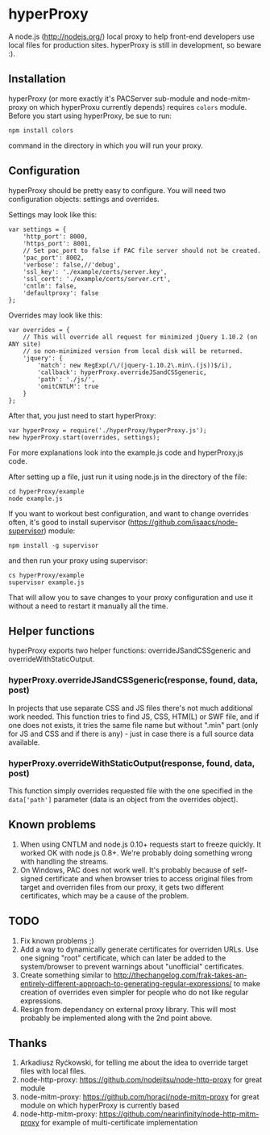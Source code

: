 hyperProxy
==========

A node.js (http://nodejs.org/) local proxy to help front-end developers use local files for production sites.
hyperProxy is still in development, so beware :).


## Installation

hyperProxy (or more exactly it's PACServer sub-module and node-mitm-proxy on which hyperProxu currently depends) requires `colors` module.
Before you start using hyperProxy, be sue to run:

`npm install colors`

command in the directory in which you will run your proxy.


## Configuration

hyperProxy should be pretty easy to configure. You will need two configuration objects: settings and overrides.

Settings may look like this:

```
var settings = {
	'http_port': 8000,
	'https_port': 8001,
	// Set pac_port to false if PAC file server should not be created.
	'pac_port': 8002,
	'verbose': false,//'debug',
	'ssl_key': './example/certs/server.key',
	'ssl_cert': './example/certs/server.crt',
	'cntlm': false,
	'defaultproxy': false
};
```

Overrides may look like this:

```
var overrides = {
	// This will override all request for minimized jQuery 1.10.2 (on ANY site)
	// so non-minimized version from local disk will be returned.
	'jquery': {
		'match': new RegExp(/\/(jquery-1.10.2\.min\.(js))$/i),
		'callback': hyperProxy.overrideJSandCSSgeneric,
		'path': './js/',
		'omitCNTLM': true
	}
};
```

After that, you just need to start hyperProxy:

```
var hyperProxy = require('./hyperProxy/hyperProxy.js');
new hyperProxy.start(overrides, settings);
```

For more explanations look into the example.js code and hyperProxy.js code.

After setting up a file, just run it using node.js in the directory of the file:

```
cd hyperProxy/example
node example.js
```

If you want to workout best configuration, and want to change overrides often, it's good to install supervisor (https://github.com/isaacs/node-supervisor) module:

```
npm install -g supervisor
```

and then run your proxy using supervisor:

```
cs hyperProxy/example
supervisor example.js
```

That will allow you to save changes to your proxy configuration and use it without a need to restart it manually all the time.


## Helper functions

hyperProxy exports two helper functions: overrideJSandCSSgeneric and overrideWithStaticOutput.


### hyperProxy.overrideJSandCSSgeneric(response, found, data, post)

In projects that use separate CSS and JS files there's not much additional work needed.
This function tries to find JS, CSS, HTM(L) or SWF file, and if one does not exists, it tries the same file name but without ".min"
part (only for JS and CSS and if there is any) - just in case there is a full source data available.


### hyperProxy.overrideWithStaticOutput(response, found, data, post)

This function simply overrides requested file with the one specified in the `data['path']` parameter (data is an object from the overrides object).


## Known problems

1. When using CNTLM and node.js 0.10+ requests start to freeze quickly. It worked OK with node.js 0.8+.
   We're probably doing something wrong with handling the streams.
2. On Windows, PAC does not work well. It's probably because of self-signed certificate and when browser tries to access original
   files from target and overriden files from our proxy, it gets two different certificates, which may be a cause of the problem.


## TODO

1. Fix known problems ;)
2. Add a way to dynamically generate certificates for overriden URLs. Use one signing "root" certificate, which can later be added
   to the system/browser to prevent warnings about "unofficial" certificates.
3. Create something similar to http://thechangelog.com/frak-takes-an-entirely-different-approach-to-generating-regular-expressions/
   to make creation of overrides even simpler for people who do not like regular expressions.
4. Resign from dependancy on external proxy library. This will most probably be implemented along with the 2nd point above.


## Thanks

1. Arkadiusz Ryćkowski, for telling me about the idea to override target files with local files.
2. node-http-proxy: https://github.com/nodejitsu/node-http-proxy for great module
3. node-mitm-proxy: https://github.com/horaci/node-mitm-proxy for great module on which hyperProxy is currently based
4. node-http-mitm-proxy: https://github.com/nearinfinity/node-http-mitm-proxy for example of multi-certificate implementation